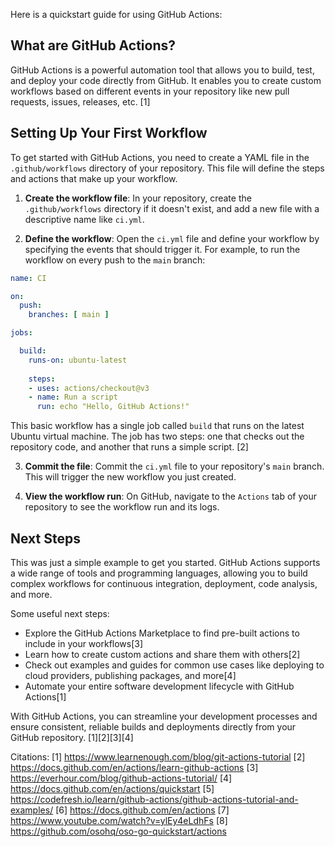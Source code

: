 Here is a quickstart guide for using GitHub Actions:

## What are GitHub Actions?

GitHub Actions is a powerful automation tool that allows you to build, test, and deploy your code directly from GitHub. It enables you to create custom workflows based on different events in your repository like new pull requests, issues, releases, etc. [1]

## Setting Up Your First Workflow

To get started with GitHub Actions, you need to create a YAML file in the `.github/workflows` directory of your repository. This file will define the steps and actions that make up your workflow.

1. **Create the workflow file**: In your repository, create the `.github/workflows` directory if it doesn't exist, and add a new file with a descriptive name like `ci.yml`.

2. **Define the workflow**: Open the `ci.yml` file and define your workflow by specifying the events that should trigger it. For example, to run the workflow on every push to the `main` branch:

```yaml
name: CI

on:
  push:
    branches: [ main ]

jobs:

  build:
    runs-on: ubuntu-latest
    
    steps:
    - uses: actions/checkout@v3
    - name: Run a script
      run: echo "Hello, GitHub Actions!"
```

This basic workflow has a single job called `build` that runs on the latest Ubuntu virtual machine. The job has two steps: one that checks out the repository code, and another that runs a simple script. [2]

3. **Commit the file**: Commit the `ci.yml` file to your repository's `main` branch. This will trigger the new workflow you just created.

4. **View the workflow run**: On GitHub, navigate to the `Actions` tab of your repository to see the workflow run and its logs.

## Next Steps

This was just a simple example to get you started. GitHub Actions supports a wide range of tools and programming languages, allowing you to build complex workflows for continuous integration, deployment, code analysis, and more.

Some useful next steps:

- Explore the GitHub Actions Marketplace to find pre-built actions to include in your workflows[3]
- Learn how to create custom actions and share them with others[2]
- Check out examples and guides for common use cases like deploying to cloud providers, publishing packages, and more[4]
- Automate your entire software development lifecycle with GitHub Actions[1]

With GitHub Actions, you can streamline your development processes and ensure consistent, reliable builds and deployments directly from your GitHub repository. [1][2][3][4]

Citations:
[1] https://www.learnenough.com/blog/git-actions-tutorial
[2] https://docs.github.com/en/actions/learn-github-actions
[3] https://everhour.com/blog/github-actions-tutorial/
[4] https://docs.github.com/en/actions/quickstart
[5] https://codefresh.io/learn/github-actions/github-actions-tutorial-and-examples/
[6] https://docs.github.com/en/actions
[7] https://www.youtube.com/watch?v=ylEy4eLdhFs
[8] https://github.com/osohq/oso-go-quickstart/actions
